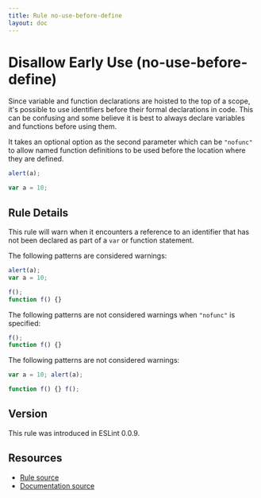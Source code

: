 ```yaml
---
title: Rule no-use-before-define
layout: doc
---
```

<!-- Note: No pull requests accepted for this file. See README.md in the root directory for details. -->
# Disallow Early Use (no-use-before-define)

Since variable and function declarations are hoisted to the top of a scope, it's possible to use identifiers before their formal declarations in code. This can be confusing and some believe it is best to always declare variables and functions before using them.

It takes an optional option as the second parameter which can be `"nofunc"` to allow named function definitions to be used before the location where they are defined.

```js
alert(a);

var a = 10;
```

## Rule Details

This rule will warn when it encounters a reference to an identifier that has not been declared as part of a `var` or function statement.

The following patterns are considered warnings:

```js
alert(a);
var a = 10;

f();
function f() {}
```

The following patterns are not considered warnings when `"nofunc"` is specified:

```js
f();
function f() {}
```

The following patterns are not considered warnings:

```js
var a = 10; alert(a);

function f() {} f();
```

## Version

This rule was introduced in ESLint 0.0.9.

## Resources

* [Rule source](https://github.com/eslint/eslint/tree/master/lib/rules/no-use-before-define.js)
* [Documentation source](https://github.com/eslint/eslint/tree/master/docs/rules/no-use-before-define.md)
